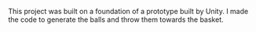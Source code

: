 This project was built on a foundation of a prototype built by Unity. I made the code to generate the balls and throw them towards the basket.
